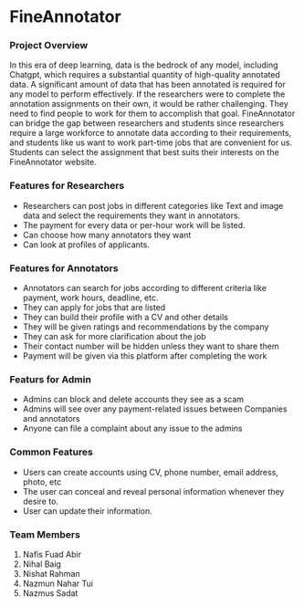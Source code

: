 # FineAnnotator

### Project Overview
In this era of deep learning, data is the bedrock of any model, including Chatgpt, which requires a substantial quantity of high-quality annotated data. A significant amount of data that has been annotated is required for any model to perform effectively. If the researchers were to complete the annotation assignments on their own, it would be rather challenging. They need to find people to work for them to accomplish that goal. FineAnnotator can bridge the gap between researchers and students since researchers require a large workforce to annotate data according to their requirements, and students like us want to work part-time jobs that are convenient for us. Students can select the assignment that best suits their interests on the FineAnnotator website.

### Features for Researchers
* Researchers can post jobs in different categories like Text and image data and select the requirements they want in annotators.
* The payment for every data or per-hour work will be listed.
*	Can choose how many annotators they want
*	Can look at profiles of applicants.

### Features for Annotators
*	Annotators can search for jobs according to different criteria like payment, work hours, deadline, etc.
*	They can apply for jobs that are listed
*	They can build their profile with a CV and other details
*	They will be given ratings and recommendations by the company 
*	They can ask for more clarification about the job
*	Their contact number will be hidden unless they want to share them
*	Payment will be given via this platform after completing the work

### Featurs for Admin
*	Admins can block and delete accounts they see as a scam
*	Admins will see over any payment-related issues between Companies and annotators
*	Anyone can file a complaint about any issue to the admins

### Common Features
*	Users can create accounts using CV, phone number, email address, photo, etc
*	The user can conceal and reveal personal information whenever they desire to.
*	User can update their information.

### Team Members
1. Nafis Fuad Abir
2. Nihal Baig
3. Nishat Rahman
4. Nazmun Nahar Tui
5. Nazmus Sadat




